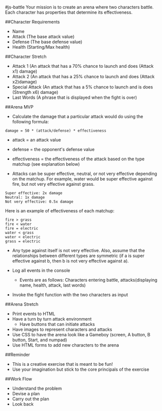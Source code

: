 #js-battle
Your mission is to create an arena where two characters battle.  Each character has properties that determine its effectiveness.  

##Character Requirements
* Name
* Attack (The base attack value)
* Defense (The base defense value)
* Health (Starting/Max health)

##Character Stretch
* Attack 1 (An attack that has a 70% chance to launch and does (Attack x1) damage)
* Attack 2 (An attack that has a 25% chance to launch and does (Attack x2)damage)
* Special Attack (An attack that has a 5% chance to launch and is does (Strength x6) damage)
* Last Words (A phrase that is displayed when the fight is over)

##Arena MVP
* Calculate the damage that a particular attack would do using the following formula:
```
damage = 50 * (attack/defense) * effectiveness
```
* attack = an attack value
* defense = the opponent's defense value
* effectiveness = the effectiveness of the attack based on the type matchup (see explanation below)

* Attacks can be super effective, neutral, or not very effective depending on the matchup. For example, water would be super effective against fire, but not very effective against grass.
```
Super effective: 2x damage
Neutral: 1x damage
Not very effective: 0.5x damage
```
Here is an example  of effectiveness of each matchup:

```
fire > grass
fire < water
fire = electric
water < grass
water < electric
grass = electric

```

* Any type against itself is not very effective. Also, assume that the relationships between different types are symmetric (if a is super effective against b, then b is not very effective against a).

* Log all events in the console
	* Events are as follows: Characters entering battle, attacks(displaying name, health, attack, last words)
* Invoke the fight function with the two characters as input

	
##Arena Stretch
* Print events to HTML
* Have a turn by turn attack environment 
	* Have buttons that can initiate attacks
* Have images to represent characters and attacks
* Use CSS to have the arena look like a Gameboy (screen, A button, B button, Start, and numpad)
* Use HTML forms to add new characters to the arena

##Reminder
* This is a creative exercise that is meant to be fun!
* Use your imagination but stick to the core principals of the exercise

##Work Flow
* Understand the problem
* Devise a plan
* Carry out the plan
* Look back 

